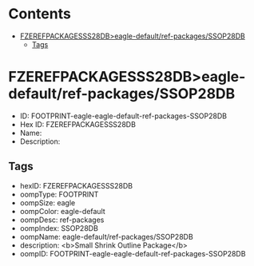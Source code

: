 



Contents
========

* [FZEREFPACKAGESSS28DB>eagle-default/ref-packages/SSOP28DB](#fzerefpackagesss28dbeagle-defaultref-packagesssop28db)
	* [Tags](#tags)

# FZEREFPACKAGESSS28DB>eagle-default/ref-packages/SSOP28DB

- ID: FOOTPRINT-eagle-eagle-default-ref-packages-SSOP28DB
- Hex ID: FZEREFPACKAGESSS28DB
- Name: 
- Description: 

## Tags

- hexID: FZEREFPACKAGESSS28DB
- oompType: FOOTPRINT
- oompSize: eagle
- oompColor: eagle-default
- oompDesc: ref-packages
- oompIndex: SSOP28DB
- oompName: eagle-default/ref-packages/SSOP28DB
- description: &lt;b&gt;Small Shrink Outline Package&lt;/b&gt;
- oompID: FOOTPRINT-eagle-eagle-default-ref-packages-SSOP28DB
